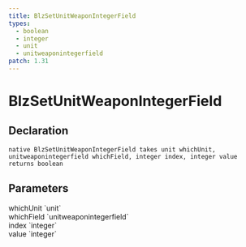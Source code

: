 ```yaml
---
title: BlzSetUnitWeaponIntegerField
types:
  - boolean
  - integer
  - unit
  - unitweaponintegerfield
patch: 1.31
---
```


# BlzSetUnitWeaponIntegerField

## Declaration

```
native BlzSetUnitWeaponIntegerField takes unit whichUnit, unitweaponintegerfield whichField, integer index, integer value returns boolean
```

## Parameters
<dl>
  <dt>whichUnit `unit`</dt>
  <dd></dd>

  <dt>whichField `unitweaponintegerfield`</dt>
  <dd></dd>

  <dt>index `integer`</dt>
  <dd></dd>

  <dt>value `integer`</dt>
  <dd></dd>
</dl>
